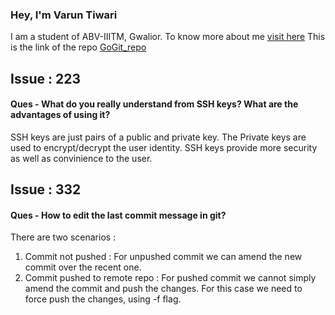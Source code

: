 ### Hey, I'm Varun Tiwari
I am a student of ABV-IIITM, Gwalior.
To know more about me [visit here](https://github.com/varunKT001)
This is the link of the repo [GoGit_repo](https://github.com/varunKT001/GoGit)

## Issue : 223 
#### Ques - What do you really understand from SSH keys? What are the advantages of using it?
SSH keys are just pairs of a public and private key. The Private keys are used to encrypt/decrypt the user identity. SSH keys provide more security as well as convinience to the user.  

## Issue : 332
#### Ques - How to edit the last commit message in git?
There are two scenarios : 
1. Commit not pushed : For unpushed commit we can amend the new commit over the recent one. 
2. Commit pushed to remote repo : For pushed commit we cannot simply amend the commit and push the changes. For this case we need to force push the changes, using -f flag. 